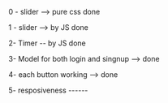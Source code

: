 
0 - slider --> pure css done

1 - slider --> by JS done

2- Timer -- by JS done

3- Model for both login and singnup --> done

4- each button working --> done

5- resposiveness ------
